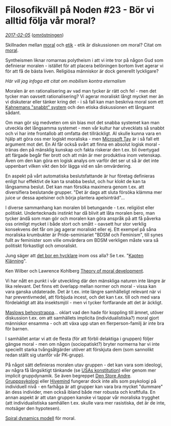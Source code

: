 # Filosofikväll på Noden \#23 - Bör vi alltid följa vår moral? #

*[2017-02-05](https://www.facebook.com/events/457429394644785/)* ([omröstningen](https://www.facebook.com/groups/1342182329143737/permalink/1602058223156145/))

Skillnaden mellan [moral](https://en.wikipedia.org/wiki/Morality) och [etik](https://en.wikipedia.org/wiki/Ethics) - etik är diskussionen om moral? Citat om [moral](https://www.goodreads.com/quotes/tag/morality).

Syntheismen liknar romarnas polytheism i att vi inte tror på någon Gud som definierar moralen - istället för att placera belöningen bortom livet agerar vi för att få de bästa liven. Religiösa människor är dock generellt lyckligare?

*Här vill jag infoga ett citat om mobilism kontra eternalism*

Moralen är en rationalisering av vad man tycker är rätt och fel - men det tycker man oavsett rationalisering? Vi agerar moraliskt långt mycket mer än vi diskuterar eller tänker kring det - i så fall kan man beskriva moral som ett [Kahnemans "snabbt" system](https://en.wikipedia.org/wiki/Thinking,_Fast_and_Slow) och den etiska diskussionen ett långsamt sådant. 

Om man gör sig medveten om sin bias mot det snabba systemet kan man utveckla det långsamma systemet - men vår kultur har utvecklats så snabbt och vi har inte frontallob att omfatta det tillräckligt. AI skulle kunna vara en hjälp att göra oss mer logiskt moraliska - men [Microsoft Tay](https://gizmodo.com/here-are-the-microsoft-twitter-bot-s-craziest-racist-ra-1766820160) är i så fall ett argument mot det. En AI får också svårt att finna en absolut logisk moral - tränas den på mänsklig kunskap och fakta riskerar den t.ex. bli övertygad att färgade begår fler brott och att män är mer produktiva inom vetenskap. Även om den kan göra en logisk analys om varför det ser ut så är det inte uppenbart vilken vikt den bör lägga vid en sån omvärdering.

En aspekt på vårt automatiska beslutsfattande är hur företag definieras enligt hur effektivt de kan ta snabba beslut, och hur klokt de kan ta långsamma beslut. Det kan man försöka maximera genom t.ex. att diversifiera beslutande grupper. "Det är dags att sluta försöka klämma mer juice ur dessa apelsiner och börja plantera apelsinträd"...

I diverse sammanhang kan moralen bli betungande - t.ex. religiöst eller politiskt. Undertecknads instinkt har då blivit att låta moralen bero, man tycker ändå som man gör och moralen kan göra anspråk på att få påverka oss orimligt mycket i både stort och smått - oavsett hur stor verklig konsekvens det får om jag agerar moraliskt eller ej. Ett exempel på såna moraliska krumbukter är Pride-seminiariet "BDSM och Feminism", till synes fullt av feminister som ville omvärdera om BDSM verkligen måste vara så politiskt förkastligt och omoraliskt.

Jung säger att [det bor en hycklare](https://droppedin.wordpress.com/2010/10/21/jung-on-the-general-hypocrisy-of-man/) inom oss alla? Se t.ex. "[Kapten Klänning](https://sv.wikipedia.org/wiki/G%C3%B6ran_Lindberg_(polis))".

Ken Wilber och Lawrence Kohlberg [Theory of moral development](https://en.wikipedia.org/wiki/Lawrence_Kohlberg's_stages_of_moral_development).

Vi har nått en punkt i vår utveckling där den mänskliga naturen inte längre är lika relevant. Det finns ett överlapp mellan normer och moral - vissa kan vara ganska utdaterade. Det är t.ex. inte längre samhälleligt relevant när vi har preventivmedel, att förbjuda incest, och det kan t.ex. till och med vara fördelaktigt att äta insektsmjöl - men vi tycker fortfarande att det är äckligt.

[Maslows behovstrappa](https://en.wikipedia.org/wiki/Maslow's_hierarchy_of_needs)... oklart vad den hade för koppling till ämnet, utöver diskussion t.ex. om att samhällets implicita (individualistiska?) moral gjort människor ensamma - och att växa upp utan en flerperson-familj är inte bra för barnen.

I samhället antar vi att de flesta (för att förbli delaktiga i gruppen) följer gängse moral - men om någon (sociopatiskt?) bryter normerna har vi inte speciellt starka tvångsåtgärder utöver att förskjuta dem (som sannolikt redan ställt sig utanför vår PK-grupp).

På något sätt definieras moralen utav gruppen - det kan vara som ideologi, av några få långsiktigt tänkande (se [USAs konstitution](https://en.wikipedia.org/wiki/United_States_Constitution)) eller genom mer implicit gruppdynamik. Se även begreppet [Den Store Andre](https://en.wikipedia.org/wiki/Jacques_Lacan#Other.2Fother). [Grupppsykologi](https://en.wikipedia.org/wiki/Group_dynamics) eller [Hivemind](https://en.wikipedia.org/wiki/Hive_mind) fungerar dock inte alls som psykologi på individuell nivå - en farhåga är att grupper kan vara bra mycket "dummare" än dess individer, men också ibland både mer robusta och kraftfulla. En annan aspekt är att utan gruppen kanske vi tappar vår moraliska trygghet (att individualistiska samhällen t.ex. skulle vara mer rasistiska, det är de inte, motsäger den hypotesen).

[Spiral dynamics modell](https://en.wikipedia.org/wiki/Don_Edward_Beck) för moral.